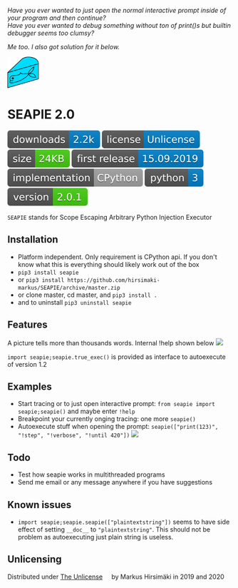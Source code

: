 _Have you ever wanted to just open the normal interactive prompt inside of your program and then continue?_\
_Have you ever wanted to debug something without ton of print()s but builtin debugger seems too clumsy?_

_Me too. I also got solution for it below._

<img src="https://raw.githubusercontent.com/hirsimaki-markus/SEAPIE/master/images/SEAPIE.png" width="70" height="70"/>

# SEAPIE 2.0


<img src="./images/downloads.svg"> <img src="./images/license.svg"> <img src="./images/size.svg"> <img src="./images/first-release.svg"> <img src="./images/implementation.svg"> <img src="./images/python-ver.svg"> <img src="./images/version.svg">


```SEAPIE``` stands for Scope Escaping Arbitrary Python Injection Executor


## Installation
* Platform independent. Only requirement is CPython api. If you don't know what this is everything should likely work out of the box
* ```pip3 install seapie```
* or ```pip3 install https://github.com/hirsimaki-markus/SEAPIE/archive/master.zip```
* or clone master, cd master, and ```pip3 install .```
* and to uninstall ```pip3 uninstall seapie```


## Features
A picture tells more than thousands words. Internal !help shown below
![](https://raw.githubusercontent.com/hirsimaki-markus/SEAPIE/master/images/seapiehelp.png)

```import seapie;seapie.true_exec()``` is provided as interface to autoexecute of version 1.2


## Examples
* Start tracing or to just open interactive prompt: ```from seapie import seapie;seapie()``` and maybe enter ```!help```
* Breakpoint your currently onging tracing: one more ```seapie()```
* Autoexecute stuff when opening the prompt: ```seapie(["print(123)", "!step", "!verbose", "!until 420"])```
![](https://raw.githubusercontent.com/hirsimaki-markus/SEAPIE/master/images/seapiegif.gif)


## Todo
* Test how seapie works in multithreaded programs
* Send me email or any message anywhere if you have suggestions 


## Known issues
* ```import seapie;seapie.seapie(["plaintextstring"])``` seems to have side effect of setting ```__doc__``` to ```"plaintextstring"```. This should not be problem as autoexecuting just plain string is useless.


## Unlicensing
Distributed under [The Unlicense](https://choosealicense.com/licenses/unlicense/) <img src="./images/unlicense.png" width="12" height="12"/> by Markus Hirsimäki in 2019 and 2020
